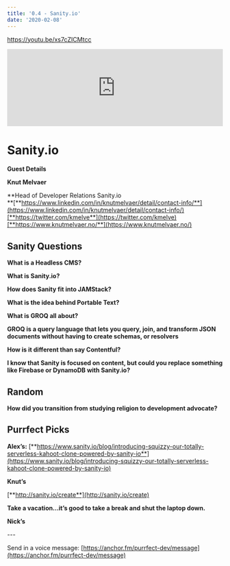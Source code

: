 ```yaml
---
title: '0.4 - Sanity.io'
date: '2020-02-08'
---
```


https://youtu.be/xs7cZICMtcc

<iframe style="width: 100%; height: 180px;" src="https://anchor.fm/purrfect-dev/embed/episodes/0-4---Sanity-io-eanevv" width="100%" height="180px" frameborder="0" scrolling="no"></iframe>

# **Sanity.io**

**Guest Details**

**Knut Melvaer**

**Head of Developer Relations Sanity.io  
**[**https://www.linkedin.com/in/knutmelvaer/detail/contact-info/**](https://www.linkedin.com/in/knutmelvaer/detail/contact-info/)[**https://twitter.com/kmelve**](https://twitter.com/kmelve)[**https://www.knutmelvaer.no/**](https://www.knutmelvaer.no/)

## **Sanity Questions**

**What is a Headless CMS?**

**What is Sanity.io?**

**How does Sanity fit into JAMStack?**

**What is the idea behind Portable Text?**

**What is GROQ all about?**

**GROQ is a query language that lets you query, join, and transform JSON documents without having to create schemas, or resolvers**

**How is it different than say Contentful?**

**I know that Sanity is focused on content, but could you replace something like Firebase or DynamoDB with Sanity.io?**

## **Random**

**How did you transition from studying religion to development advocate?**

## **Purrfect Picks**

**Alex’s:** [**https://www.sanity.io/blog/introducing-squizzy-our-totally-serverless-kahoot-clone-powered-by-sanity-io**](https://www.sanity.io/blog/introducing-squizzy-our-totally-serverless-kahoot-clone-powered-by-sanity-io)

**Knut’s**

[**http://sanity.io/create**](http://sanity.io/create)

**Take a vacation…it’s good to take a break and shut the laptop down.**

**Nick’s**

\---

Send in a voice message: [https://anchor.fm/purrfect-dev/message](https://anchor.fm/purrfect-dev/message)
